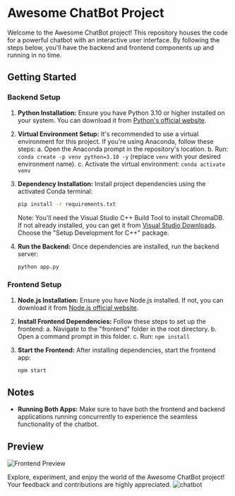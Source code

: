 # Awesome ChatBot Project

Welcome to the Awesome ChatBot project! This repository houses the code for a powerful chatbot with an interactive user interface. By following the steps below, you'll have the backend and frontend components up and running in no time.

## Getting Started

### Backend Setup

1. **Python Installation:** Ensure you have Python 3.10 or higher installed on your system. You can download it from [Python's official website](https://www.python.org/downloads/).

2. **Virtual Environment Setup:** It's recommended to use a virtual environment for this project. If you're using Anaconda, follow these steps:
   a. Open the Anaconda prompt in the repository's location.
   b. Run: `conda create -p venv python=3.10 -y` (replace `venv` with your desired environment name).
   c. Activate the virtual environment: `conda activate venv`

3. **Dependency Installation:** Install project dependencies using the activated Conda terminal:
   ```bash
   pip install -r requirements.txt
   ```
   Note: You'll need the Visual Studio C++ Build Tool to install ChromaDB. If not already installed, you can get it from [Visual Studio Downloads](https://visualstudio.microsoft.com/downloads/?q=build+tools). Choose the "Setup Development for C++" package.

4. **Run the Backend:** Once dependencies are installed, run the backend server:
   ```bash
   python app.py
   ```

### Frontend Setup

1. **Node.js Installation:** Ensure you have Node.js installed. If not, you can download it from [Node.js official website](https://nodejs.org/en/download).

2. **Install Frontend Dependencies:** Follow these steps to set up the frontend:
   a. Navigate to the "frontend" folder in the root directory.
   b. Open a command prompt in this folder.
   c. Run: `npm install`

3. **Start the Frontend:** After installing dependencies, start the frontend app:
   ```bash
   npm start
   ```

## Notes

- **Running Both Apps:** Make sure to have both the frontend and backend applications running concurrently to experience the seamless functionality of the chatbot.

## Preview

![Frontend Preview](preview.png)

Explore, experiment, and enjoy the world of the Awesome ChatBot project! Your feedback and contributions are highly appreciated.
![chatbot](https://github.com/survivorzik/secass/assets/95278663/00338868-7f14-4a17-9e7c-892922447f1e)
